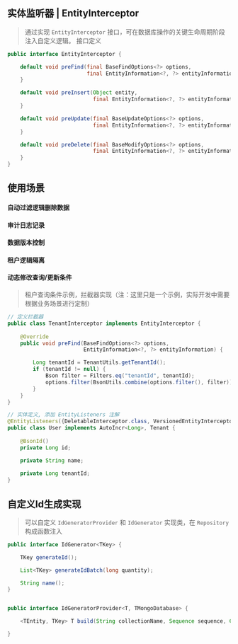 ## 实体监听器 | EntityInterceptor

> 通过实现 `EntityInterceptor` 接口，可在数据库操作的关键生命周期阶段注入自定义逻辑。
> 接口定义

```java
public interface EntityInterceptor {

    default void preFind(final BaseFindOptions<?> options,
                         final EntityInformation<?, ?> entityInformation) {
    }

    default void preInsert(Object entity,
                           final EntityInformation<?, ?> entityInformation) {
    }

    default void preUpdate(final BaseUpdateOptions<?> options,
                           final EntityInformation<?, ?> entityInformation) {
    }

    default void preDelete(final BaseModifyOptions<?> options,
                           final EntityInformation<?, ?> entityInformation) {
    }
}
```

## 使用场景
#### 自动过滤逻辑删除数据
#### 审计日志记录
#### 数据版本控制
#### 租户逻辑隔离
#### 动态修改查询/更新条件

> 租户查询条件示例，拦截器实现（注：这里只是一个示例，实际开发中需要根据业务场景进行定制）

```java
// 定义拦截器
public class TenantInterceptor implements EntityInterceptor {
    
    @Override
    public void preFind(BaseFindOptions<?> options,
                        EntityInformation<?, ?> entityInformation) {

        Long tenantId = TenantUtils.getTenantId();
        if (tenantId != null) {
            Bson filter = Filters.eq("tenantId", tenantId);
            options.filter(BsonUtils.combine(options.filter(), filter));
        }
    }
}

// 实体定义, 添加 EntityListeners 注解
@EntityListeners({DeletableInterceptor.class, VersionedEntityInterceptor.class})
public class User implements AutoIncr<Long>, Tenant {
    
    @BsonId()
    private Long id;

    private String name;
    
    private Long tenantId;
}

```

## 自定义Id生成实现

> 可以自定义 `IdGeneratorProvider` 和 `IdGenerator` 实现类，在 `Repository` 构成函数注入

```java
public interface IdGenerator<TKey> {

    TKey generateId();

    List<TKey> generateIdBatch(long quantity);

    String name();
}


public interface IdGeneratorProvider<T, TMongoDatabase> {

    <TEntity, TKey> T build(String collectionName, Sequence sequence, Class<TEntity> entityClazz, Class<TKey> keyClazz, Supplier<TMongoDatabase> databaseSupplier);

}

```